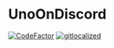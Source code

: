 # UnoOnDiscord

[![CodeFactor](https://www.codefactor.io/repository/github/larssieboy18/unoondiscord/badge)](https://www.codefactor.io/repository/github/larssieboy18/unoondiscord)
[![gitlocalized ](https://gitlocalize.com/repo/8239/whole_project/badge.svg)](https://gitlocalize.com/repo/8239/whole_project?utm_source=badge)
